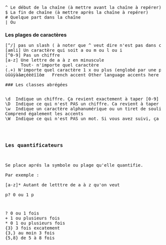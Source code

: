 <pre>
^ Le début de la chaîne (à mettre avant la chaîne à repérer)
$ La fin de chaîne (à mettre après la chaîne à repérer)
# Quelque part dans la chaîne 
| Ou 
</pre>

### Les plages de caractères
<pre>
[^/] pas un slash ( à noter que ^ veut dire n'est pas dans ce contexte(à l'intérieur de crochet)
[amli] Un caractère qui soit a ou m ou l ou i
[^0-9] Pas un chiffre
[a-z] Une lettre de a à z en minuscule
.     Tout- n'importe quel caractère
(.+) N'importe quel caractère 1 x ou plus (englobé par une parenthèse capturante)
ùûüÿàâæçéèëïîôœ   French accent Other language accents here http://french.typeit.org/

### Les classes abrégées 

<pre>
\d	Indique un chiffre. Ça revient exactement à taper [0-9]
\D	Indique ce qui n'est PAS un chiffre. Ca revient à taper [^0-9]
\w	Indique un caractère alphanumérique ou un tiret de soulignement. Cela correspond à [a-zA-Z0-9_]
Comprend également les accents
\W	Indique ce qui n'est PAS un mot. Si vous avez suivi, ça revient à taper [^a-zA-Z0-9_]
</pre>


### Les quantificateurs
Se place aprés la symbole ou plage qu'elle quantifie.   
Par exemple :    
[a-z]* Autant de letttre de a à z qu'on veut   
p? 0 ou 1 p    
<pre>
? 0 ou 1 fois
+ 1 ou plusieurs fois 
* 0 1 ou plusieurs fois
{3} 3 fois excatement
{3,} au moin 3 fois
{5,8} de 5 à 8 fois
</pre>
